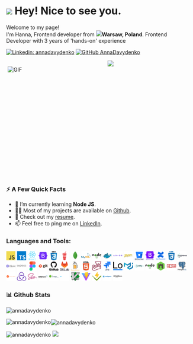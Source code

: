 <h1><img src="https://media.giphy.com/media/mGcNjsfWAjY5AEZNw6/giphy.gif" width="30"/> Hey! Nice to see you.</h1>

<p>Welcome to my page! </br> I'm Hanna, Frontend developer from <img src="https://www.pngall.com/wp-content/uploads/2016/05/Poland-Flag-PNG-HD.png" width="20"/><b>Warsaw, Poland</b>. Frontend Developer with 3 years of 'hands-on' experience</p>

[![Linkedin: annadavydenko](https://img.shields.io/badge/-annadavydenko-blue?style=for-the-badge&logo=Linkedin&logoColor=white&link=https://www.linkedin.com/in/annadavydenko/)](https://www.linkedin.com/in/annadavydenko/)
[![GitHub AnnaDavydenko](https://img.shields.io/github/followers/AnnaDavydenko?label=follow&style=for-the-badge)](https://github.com/AnnaDavydenko)

<img align='right' src="https://media.giphy.com/media/ieyl9zmCjO4b4t6qoY/giphy.gif" width="230">
<img align="right" alt="GIF" src="./code.gif" width="500" height="320" />

<h3>⚡️ A Few Quick Facts</h3>
<ul>
  <li>🧐 I’m currently learning <strong>Node JS</strong>.</li>
  <li>👨‍💻 Most of my projects are available on <a href="https://github.com/AnnaDavydenko">Github</a>.</li>
  <li>📙 Check out my <a href="http://bit.ly/ResumeDavydenko">resume</a>.</li>
  <li>📫 Feel free to ping me on <a href="https://www.linkedin.com/in/annadavydenko/">LinkedIn</a>.</li>
</ul>

<h3 align="left">Languages and Tools:</h3>
<div align="left">
<img src="https://raw.githubusercontent.com/devicons/devicon/master/icons/javascript/javascript-original.svg" alt="javascript" width="25" height="25" />
<img src="https://raw.githubusercontent.com/devicons/devicon/master/icons/typescript/typescript-original.svg" alt="typescript" width="25" height="25" />
<img src="https://raw.githubusercontent.com/devicons/devicon/master/icons/react/react-original-wordmark.svg" alt="react" width="25" height="25" />
<img src="https://raw.githubusercontent.com/devicons/devicon/master/icons/bootstrap/bootstrap-plain.svg" alt="bootstrap" width="25" height="25" />
<img src="https://raw.githubusercontent.com/devicons/devicon/master/icons/css3/css3-original-wordmark.svg" alt="css3" width="25" height="25" />
<img src="https://raw.githubusercontent.com/devicons/devicon/master/icons/gulp/gulp-plain.svg" alt="gulp" width="25" height="25" />
<img src="https://raw.githubusercontent.com/devicons/devicon/master/icons/mongodb/mongodb-original.svg" alt="mongodb" width="25" height="25" />
<img src="https://raw.githubusercontent.com/devicons/devicon/master/icons/mysql/mysql-original-wordmark.svg" alt="mysql" width="25" height="25" />
<img src="https://raw.githubusercontent.com/devicons/devicon/master/icons/nodejs/nodejs-original-wordmark.svg" alt="nodejs" width="25" height="25" />
<img src="https://raw.githubusercontent.com/devicons/devicon/master/icons/docker/docker-original.svg" alt="Docker" width="25" height="25" />
<img src="https://raw.githubusercontent.com/devicons/devicon/master/icons/axios/axios-plain-wordmark.svg" alt="axios" width="25" height="25" />
<img src="https://raw.githubusercontent.com/devicons/devicon/master/icons/babel/babel-original.svg" alt="babel" width="25" height="25" />
<img src="https://raw.githubusercontent.com/devicons/devicon/master/icons/bitbucket/bitbucket-original-wordmark.svg" alt="bitbucket" width="25" height="25" />
<img src="https://raw.githubusercontent.com/devicons/devicon/master/icons/bootstrap/bootstrap-original-wordmark.svg" alt="bootstrap" width="25" height="25" />
<img src="https://raw.githubusercontent.com/devicons/devicon/master/icons/confluence/confluence-plain-wordmark.svg" alt="confluence" width="25" height="25" />
<img src="https://raw.githubusercontent.com/devicons/devicon/master/icons/css3/css3-plain-wordmark.svg" alt="css3" width="25" height="25" />
<img src="https://raw.githubusercontent.com/devicons/devicon/master/icons/cypressio/cypressio-original-wordmark.svg" alt="cypressio" width="25" height="25" />
<img src="https://raw.githubusercontent.com/devicons/devicon/master/icons/eslint/eslint-original-wordmark.svg" alt="eslint" width="25" height="25" />
<img src="https://raw.githubusercontent.com/devicons/devicon/master/icons/express/express-original-wordmark.svg" alt="express" width="25" height="25" />
<img src="https://raw.githubusercontent.com/devicons/devicon/master/icons/figma/figma-original.svg" alt="figma" width="25" height="25" />
<img src="https://raw.githubusercontent.com/devicons/devicon/master/icons/git/git-original-wordmark.svg" alt="git" width="25" height="25" />
<img src="https://raw.githubusercontent.com/devicons/devicon/master/icons/github/github-original-wordmark.svg" alt="github" width="25" height="25" />
<img src="https://raw.githubusercontent.com/devicons/devicon/master/icons/gitlab/gitlab-original-wordmark.svg" alt="gitlab" width="25" height="25" />
<img src="https://raw.githubusercontent.com/devicons/devicon/master/icons/homebrew/homebrew-original-wordmark.svg" alt="homebrew" width="25" height="25" />
<img src="https://raw.githubusercontent.com/devicons/devicon/master/icons/html5/html5-original-wordmark.svg" alt="html5" width="25" height="25" />
<img src="https://raw.githubusercontent.com/devicons/devicon/master/icons/jest/jest-plain.svg" alt="jest" width="25" height="25" />
<img src="https://raw.githubusercontent.com/devicons/devicon/master/icons/jira/jira-original-wordmark.svg" alt="jira" width="25" height="25" />
<img src="https://raw.githubusercontent.com/devicons/devicon/master/icons/lodash/lodash-original.svg" alt="lodash" width="25" height="25" />
<img src="https://raw.githubusercontent.com/devicons/devicon/master/icons/materialui/materialui-original.svg" alt="materialui" width="25" height="25" />
<img src="https://raw.githubusercontent.com/devicons/devicon/master/icons/netlify/netlify-original-wordmark.svg" alt="netlify" width="25" height="25" />
<img src="https://raw.githubusercontent.com/devicons/devicon/master/icons/nodejs/nodejs-original-wordmark.svg" alt="nodejs" width="25" height="25" />
<img src="https://raw.githubusercontent.com/devicons/devicon/master/icons/nodemon/nodemon-original.svg" alt="nodemon" width="25" height="25" />
<img src="https://raw.githubusercontent.com/devicons/devicon/master/icons/npm/npm-original-wordmark.svg" alt="npm" width="25" height="25" />
<img src="https://raw.githubusercontent.com/devicons/devicon/master/icons/postgresql/postgresql-original-wordmark.svg" alt="postgresql" width="25" height="25" />
<img src="https://raw.githubusercontent.com/devicons/devicon/master/icons/postman/postman-original-wordmark.svg" alt="postman" width="25" height="25" />
<img src="https://raw.githubusercontent.com/devicons/devicon/master/icons/redux/redux-original.svg" alt="redux" width="25" height="25" />
<img src="https://raw.githubusercontent.com/devicons/devicon/master/icons/sass/sass-original.svg" alt="sass" width="25" height="25" />
<img src="https://raw.githubusercontent.com/devicons/devicon/master/icons/sonarqube/sonarqube-original-wordmark.svg" alt="sonarqube" width="25" height="25" />
<img src="https://raw.githubusercontent.com/devicons/devicon/master/icons/swagger/swagger-original-wordmark.svg" alt="swagger" width="25" height="25" />
<img src="https://raw.githubusercontent.com/devicons/devicon/master/icons/tailwindcss/tailwindcss-original-wordmark.svg" alt="tailwindcss" width="25" height="25" />
<img src="https://raw.githubusercontent.com/devicons/devicon/master/icons/vim/vim-original.svg" alt="vim" width="25" height="25" />
<img src="https://raw.githubusercontent.com/devicons/devicon/master/icons/vitejs/vitejs-original.svg" alt="vitejs" width="25" height="25" />
<img src="https://raw.githubusercontent.com/devicons/devicon/master/icons/vitest/vitest-original.svg" alt="vitest" width="25" height="25" />
<img src="https://raw.githubusercontent.com/devicons/devicon/master/icons/webpack/webpack-original-wordmark.svg" alt="webpack" width="25" height="25" />
<img src="https://raw.githubusercontent.com/devicons/devicon/master/icons/webstorm/webstorm-original-wordmark.svg" alt="webstorm" width="25" height="25" />
</div>

<h3>📊 Github Stats</h3>
<p><img align="center" src="https://github-readme-stats.vercel.app/api/top-langs?username=annadavydenko&show_icons=true&locale=en&layout=compact" alt="annadavydenko" /></p>
<p><img align="left" src="https://github-readme-stats.vercel.app/api?username=annadavydenko&show_icons=true&locale=en" alt="annadavydenko" /></p>
<p><img align="center" src="https://github-readme-streak-stats.herokuapp.com/?user=annadavydenko&" alt="annadavydenko" /></p>

<div>
<img src="https://komarev.com/ghpvc/?username=annadavydenko&label=Profile%20views&color=0e75b6&style=for-the-badge" alt="annadavydenko" />
<img src="https://raw.githubusercontent.com/sindresorhus/sindresorhus/main/party-furby.gif" width="35">  
</div>
